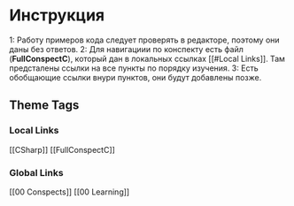 
# Инструкция 
1: Работу примеров кода следует проверять в редакторе, поэтому они даны без ответов.
2: Для навигациии по конспекту есть файл (__FullConspectC__), который дан в локальных ссылках [[#Local Links]]. Там предсталены ссылки на все пункты по порядку изучения.
3: Есть обобщающие ссылки внури пунктов, они будут добавлены позже.




## Theme Tags




### Local Links
[[CSharp]]
[[FullConspectC]]


### Global Links
[[00 Conspects]]
[[00 Learning]]